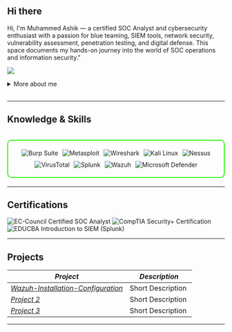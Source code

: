 ## Hi there 

Hi, I'm Muhammed Ashik — a certified SOC Analyst and cybersecurity enthusiast with a passion for blue teaming, SIEM tools, network security, vulnerability assessment, penetration testing, and digital defense. This space documents my hands-on journey into the world of SOC operations and information security."

<a href="https://linkedin.com/muhammedashik1"><img src="https://img.shields.io/badge/-LinkedIn-0072b1?&style=for-the-badge&logo=linkedin&logoColor=white" /></a>

<details>
  <summary>More about me</summary>

- *Name*: Muhammed Ashik
- *From*: India
- Certified SOC Analyst | Aspiring SOC Analyst | Cybersecurity Enthusiast  
- I have foundational knowledge in SOC operations, threat monitoring, incident detection, vulnerability assessment, penetration testing, and social engineering.  
- Passionate about blue teaming, SIEM tools, network security, digital defense, and learning offensive security techniques.  
- Actively improving my skills in Website Vulnerabilities, Cybersecurity Concepts, and Threat Intelligence.

</details>
<br>

---

<h2 id="knowledge_skills" align=''> Knowledge & Skills </h2>

<br>

<div style="border: 2px solid #22F700; border-radius: 10px; padding: 20px; margin-bottom: 20px;">
  <div align="left" style="display: flex; flex-wrap: wrap; justify-content: center; gap: 10px;">
      <img src="https://img.shields.io/badge/Burp_Suite-FF6633?style=for-the-badge&logo=burp-suite&color=000000" alt="Burp Suite" />
      <img src="https://img.shields.io/badge/Metasploit-008C8C?style=for-the-badge&logo=metasploit&color=000000" alt="Metasploit" />
      <img src="https://img.shields.io/badge/Wireshark-009639?style=for-the-badge&logo=wireshark&color=000000" alt="Wireshark" />
      <img src="https://img.shields.io/badge/Kali_Linux-557C94?style=for-the-badge&logo=kali-linux&color=000000" alt="Kali Linux" />
      <img src="https://img.shields.io/badge/Nessus-00A1E0?style=for-the-badge&logo=tenable&color=000000" alt="Nessus" />
      <img src="https://img.shields.io/badge/VirusTotal-4285F4?style=for-the-badge&logo=virustotal&color=000000" alt="VirusTotal" />
      <img src="https://img.shields.io/badge/Splunk-000000?style=for-the-badge&logo=splunk&logoColor=white&color=000000" alt="Splunk" />
      <img src="https://img.shields.io/badge/Wazuh-0264FF?style=for-the-badge&logo=wazuh&color=000000" alt="Wazuh" />
      <img src="https://img.shields.io/badge/Microsoft_Defender-0078D4?style=for-the-badge&logo=microsoftdefender&logoColor=white&color=000000" alt="Microsoft Defender" />

      
  </div>
</div>

---
<h2 id="Certifications" align=''> Certifications </h2>

<div>
<img src="https://img.shields.io/badge/EC--Council_Certified-SOC_Analyst-red?style=for-the-badge&color=000000" alt="EC-Council Certified SOC Analyst" />
<img src="https://img.shields.io/badge/CompTIA_Security%2B-Certified-red?style=for-the-badge&color=000000" alt="CompTIA Security+ Certification" />
<img src="https://img.shields.io/badge/EDUCBA-Introduction_to_SIEM_(Splunk)-red?style=for-the-badge&color=000000" alt="EDUCBA Introduction to SIEM (Splunk)" />

</div>

---

<h2 id="Projects" align=''> Projects </h2>


| *Project*      | *Description*                                                                                  |
|-------------------|--------------------------------------------------------------------------------------------------|
| *[Wazuh-Installation-Configuration]([https://github.com/](https://github.com/ashik0x/Wazuh-Installation-Configuration))*    | Short Description |
| *[Project 2](https://github.com/)*    | Short Description |
| *[Project 3](https://github.com/)*    | Short Description | 

---
